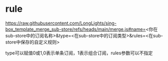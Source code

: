 # rule





https://raw.githubusercontent.com/LongLights/sing-box_template_merge_sub-store/refs/heads/main/merge.js#name=<你在sub-store中的订阅名称>&type=<在sub-store中的订阅类型>&rules=<在sub-store中保存的自定义规则>

type可以赋值0或1,0表示单条订阅，1表示组合订阅，rules参数可以不指定
